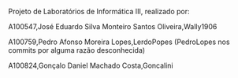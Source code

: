 Projeto de Laboratórios de Informática III, realizado por:

A100547,José Eduardo Silva Monteiro Santos Oliveira,Wally1906 

A100759,Pedro Afonso Moreira Lopes,LerdoPopes (PedroLopes nos commits por alguma razão desconhecida) 

A100824,Gonçalo Daniel Machado Costa,Goncalini
